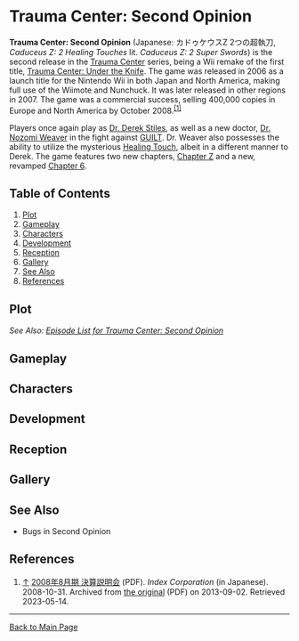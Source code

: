 # Trauma Center: Second Opinion

**Trauma Center: Second Opinion** (Japanese: カドゥケウスZ 2つの超執刀, *Caduceus Z: 2 Healing Touches* lit. *Caduceus Z: 2 Super Swords*) is the second release in the [Trauma Center](../general/Trauma_Center.md) series, being a Wii remake of the first title, [Trauma Center: Under the Knife](../utk/UTK.md). The game was released in 2006 as a launch title for the Nintendo Wii in both Japan and North America, making full use of the Wiimote and Nunchuck. It was later released in other regions in 2007. The game was a commercial success, selling 400,000 copies in Europe and North America by October 2008.<sup><a id="cite_ref_1"></a>[[1]](#cite_note-1)</sup> <br>

Players once again play as [Dr. Derek Stiles](characters/Derek_Stiles.md), as well as a new doctor, [Dr. Nozomi Weaver](characters/Naomi_Kimishima.md) in the fight against [GUILT](../../diseases/GUILT.md). Dr. Weaver also possesses the ability to utilize  the mysterious [Healing Touch](../general/Healing_Touch.md), albeit in a different manner to Derek. The game features two new chapters, [Chapter Z](episodes/Chapter_Z.md) and a new, revamped [Chapter 6](episodes/Chapter_6.md). 

## Table of Contents
1. [Plot](#Plot)
2. [Gameplay](#Gameplay)
3. [Characters](#Characters)
4. [Development](#Development)
5. [Reception](#Reception)
6. [Gallery](#Gallery)
7. [See Also](#See_Also)
8. [References](#References)

## <a id="Plot"></a>Plot
*See Also: [Episode List for Trauma Center: Second Opinion](episodes/Episode_List.md)*

## <a id="Gameplay"></a>Gameplay

## <a id="Characters"></a>Characters

## <a id="Development"></a>Development

## <a id="Reception"></a>Reception

## <a id="Gallery"></a>Gallery

## <a id="See Also"></a>See Also
- Bugs in Second Opinion

## <a id="References"></a>References

1. <a id="cite_note-1"></a> [↑](#cite_ref_1.1) [2008年8月期 決算説明会](https://web.archive.org/web/20130902235559/http://www.index-hd.com/a_admin/japanese/pdf/20081104162599.pdf) (PDF). *Index Corporation* (in Japanese). 2008-10-31. Archived from [the original](http://www.index-hd.com/a_admin/japanese/pdf/20081104162599.pdf) (PDF) on 2013-09-02. Retrieved 2023-05-14.

---

[Back to Main Page](/tc-wiki)